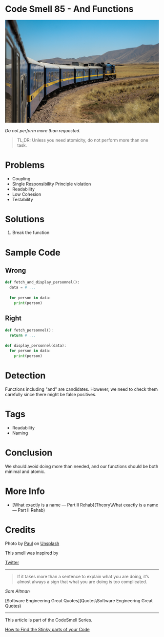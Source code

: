 # Code Smell 85 - And Functions

![Code Smell 85 - And Functions](paul-vhZe9fd9MRs-unsplash.jpg)

*Do not perform more than requested.*

> TL;DR: Unless you need atomicity, do not perform more than one task.

# Problems

- Coupling
- Single Responsibility Principle violation
- Readability
- Low Cohesion
- Testability

# Solutions

1. Break the function

# Sample Code

## Wrong

[Gist Url]: # (https://gist.github.com/mcsee/059b9deb2e9e13c94a724b82e54f6fda)
```python
def fetch_and_display_personnel():
  data = # ...
  
  for person in data:
    print(person)
```

## Right

[Gist Url]: # (https://gist.github.com/mcsee/47a1f8cd217afd58bc47b373b91593ef)
```python
def fetch_personnel():
  return # ...

def display_personnel(data):
  for person in data:
    print(person)
```

# Detection

Functions including "and" are candidates. However, we need to check them carefully since there might be false positives.

# Tags

- Readability
- Naming

# Conclusion

We should avoid doing more than needed, and our functions should be both minimal and atomic.

# More Info

- [What exactly is a name — Part II Rehab](Theory\What exactly is a name — Part II Rehab)

# Credits

Photo by [Paul](https://unsplash.com/@causeimluap) on [Unsplash](https://unsplash.com/s/photos/train)
  
This smell was inspired by

[Twitter](https://twitter.com/1428027665529769985)

* * *

> If it takes more than a sentence to explain what you are doing, it’s almost always a sign that what you are doing is too complicated.

_Sam Altman_

[Software Engineering Great Quotes](Quotes\Software Engineering Great Quotes)

* * *

This article is part of the CodeSmell Series.

[How to Find the Stinky parts of your Code]()